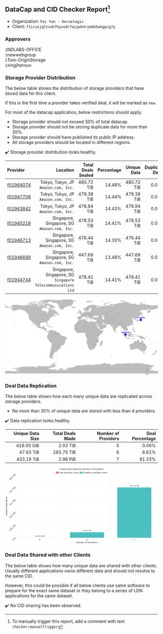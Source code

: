 ## DataCap and CID Checker Report[^1]
 - Organization: `Fei Yan - Kernelogic`
 - Client: `f1icuxjq7zxoh7hyvodr7acywk4rymdehwkgpcg7y`
### Approvers
`1`NDLABS-OFFICE<br/>`1`newwebgroup<br/>`1`Tom-OriginStorage<br/>`1`xingjitansuo

### Storage Provider Distribution
The below table shows the distribution of storage providers that have stored data for this client.

If this is the first time a provider takes verified deal, it will be marked as `new`.

For most of the datacap application, below restrictions should apply.
 - Storage provider should not exceed 30% of total datacap.
 - Storage provider should not be storing duplicate data for more than 20%.
 - Storage provider should have published its public IP address.
 - All storage providers should be located in different regions.

✔️ Storage provider distribution looks healthy.

| Provider                                              |                                                        Location | Total Deals Sealed | Percentage | Unique Data | Duplicate Deals |
| :---------------------------------------------------- | --------------------------------------------------------------: | -----------------: | ---------: | ----------: | --------------: |
| [f01964074](https://filfox.info/en/address/f01964074) |                         Tokyo, Tokyo, JP<br/>`Amazon.com, Inc.` |         480.72 TiB |     14.48% |  480.72 TiB |           0.00% |
| [f01947708](https://filfox.info/en/address/f01947708) |                         Tokyo, Tokyo, JP<br/>`Amazon.com, Inc.` |         479.38 TiB |     14.44% |  479.38 TiB |           0.00% |
| [f01963842](https://filfox.info/en/address/f01963842) |                         Tokyo, Tokyo, JP<br/>`Amazon.com, Inc.` |         478.94 TiB |     14.43% |  478.94 TiB |           0.00% |
| [f01945216](https://filfox.info/en/address/f01945216) |                 Singapore, Singapore, SG<br/>`Amazon.com, Inc.` |         478.53 TiB |     14.41% |  478.53 TiB |           0.00% |
| [f01946713](https://filfox.info/en/address/f01946713) |                 Singapore, Singapore, SG<br/>`Amazon.com, Inc.` |         476.44 TiB |     14.35% |  476.44 TiB |           0.00% |
| [f01946689](https://filfox.info/en/address/f01946689) |                 Singapore, Singapore, SG<br/>`Amazon.com, Inc.` |         447.69 TiB |     13.48% |  447.69 TiB |           0.00% |
| [f01944744](https://filfox.info/en/address/f01944744) | Singapore, Singapore, SG<br/>`Singapore Telecommunications Ltd` |         478.41 TiB |     14.41% |  478.41 TiB |           0.00% |

![Provider Distribution](https://raw.githubusercontent.com/data-preservation-programs/filplus-checker-assets/main/filecoin-project/filecoin-plus-large-datasets/issues/1353/1674978284150.png)
### Deal Data Replication
The below table shows how each many unique data are replicated across storage providers.
- No more than 30% of unique data are stored with less than 4 providers.

✔️ Data replication looks healthy.

| Unique Data Size | Total Deals Made | Number of Providers | Deal Percentage |
| ---------------: | ---------------: | ------------------: | --------------: |
|       416.00 GiB |         2.03 TiB |                   5 |           0.06% |
|        47.63 TiB |       285.75 TiB |                   6 |           8.61% |
|       433.19 TiB |         2.96 PiB |                   7 |          91.33% |

![Replication Distribution](https://raw.githubusercontent.com/data-preservation-programs/filplus-checker-assets/main/filecoin-project/filecoin-plus-large-datasets/issues/1353/1674978284816.png)
### Deal Data Shared with other Clients
The below table shows how many unique data are shared with other clients.
Usually different applications owns different data and should not resolve to the same CID.

However, this could be possible if all below clients use same software to prepare for the exact same dataset or they belong to a series of LDN applications for the same dataset.

✔️ No CID sharing has been observed.

[^1]: To manually trigger this report, add a comment with text `checker:manualTrigger`
